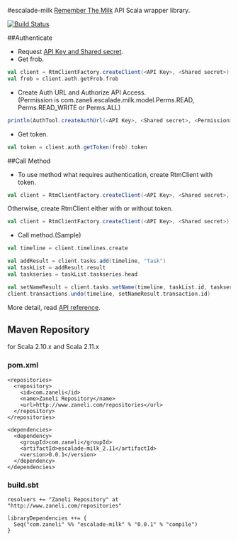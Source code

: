 #escalade-milk
[Remember The Milk](http://www.rememberthemilk.com/ "Remember The Milk") API Scala wrapper library.

[![Build Status](https://travis-ci.org/zaneli/escalade-milk.png?branch=master)](https://travis-ci.org/zaneli/escalade-milk)

##Authenticate
- Request [API Key and Shared secret](http://www.rememberthemilk.com/services/api/keys.rtm).  
- Get frob.  

```scala
val client = RtmClientFactory.createClient(<API Key>, <Shared secret>)
val frob = client.auth.getFrob.frob
```  

- Create Auth URL and Authorize API Access.  
(Permission is com.zaneli.escalade.milk.model.Perms.READ, Perms.READ_WRITE or Perms.ALL)  

```scala
println(AuthTool.createAuthUrl(<API Key>, <Shared secret>, <Permission>, frob))
```  

- Get token.  

```scala
val token = client.auth.getToken(frob).token
```  

##Call Method
- To use method what requires authentication, create RtmClient with token.  

```scala
val client = RtmClientFactory.createClient(<API Key>, <Shared secret>, token)
```  

Otherwise, create RtmClient either with or without token.  

```scala
val client = RtmClientFactory.createClient(<API Key>, <Shared secret>)
```  

- Call method.(Sample)  

```scala
val timeline = client.timelines.create

val addResult = client.tasks.add(timeline, "Task")
val taskList = addResult.result
val taskseries = taskList.taskseries.head

val setNameResult = client.tasks.setName(timeline, taskList.id, taskseries.id, taskseries.task.id, "NewName")
client.transactions.undo(timeline, setNameResult.transaction.id)
```  

More detail, read [API reference](http://www.rememberthemilk.com/services/api/methods/ "Remember The Milk API reference").


## Maven Repository

for Scala 2.10.x and Scala 2.11.x

### pom.xml
    <repositories>
      <repository>
        <id>com.zaneli</id>
        <name>Zaneli Repository</name>
        <url>http://www.zaneli.com/repositories</url>
      </repository>
    </repositories>

    <dependencies>
      <dependency>
        <groupId>com.zaneli</groupId>
        <artifactId>escalade-milk_2.11</artifactId>
        <version>0.0.1</version>
      </dependency>
    </dependencies>

### build.sbt
    resolvers += "Zaneli Repository" at "http://www.zaneli.com/repositories"

    libraryDependencies ++= {
      Seq("com.zaneli" %% "escalade-milk" % "0.0.1" % "compile")
    }
